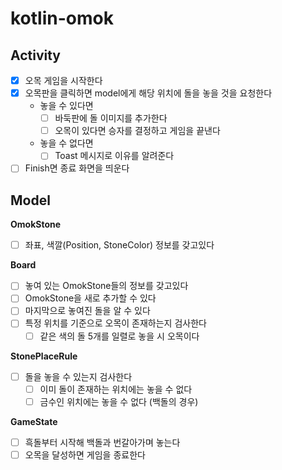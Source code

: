 # kotlin-omok

## Activity

- [x] 오목 게임을 시작한다
- [x] 오목판을 클릭하면 model에게 해당 위치에 돌을 놓을 것을 요청한다
  - 놓을 수 있다면
    - [ ] 바둑판에 돌 이미지를 추가한다
    - [ ] 오목이 있다면 승자를 결정하고 게임을 끝낸다
  - 놓을 수 없다면
    - [ ] Toast 메시지로 이유를 알려준다
- [ ] Finish면 종료 화면을 띄운다

## Model

**OmokStone**
- [ ] 좌표, 색깔(Position, StoneColor) 정보를 갖고있다

**Board**
- [ ] 놓여 있는 OmokStone들의 정보를 갖고있다
- [ ] OmokStone을 새로 추가할 수 있다
- [ ] 마지막으로 놓여진 돌을 알 수 있다
- [ ] 특정 위치를 기준으로 오목이 존재하는지 검사한다
    - [ ] 같은 색의 돌 5개를 일렬로 놓을 시 오목이다

**StonePlaceRule**
- [ ] 돌을 놓을 수 있는지 검사한다
    - [ ] 이미 돌이 존재하는 위치에는 놓을 수 없다
    - [ ] 금수인 위치에는 놓을 수 없다 (백돌의 경우)

**GameState**
- [ ] 흑돌부터 시작해 백돌과 번갈아가며 놓는다
- [ ] 오목을 달성하면 게임을 종료한다